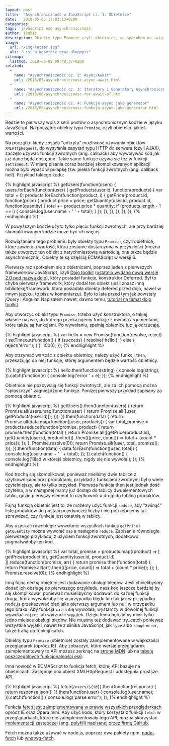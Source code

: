 ```yaml
---
layout: post
title:  "Asynchroniczność w JavaScript cz. 1: Obietnice"
date:   2018-05-05 17:02:13+0200
categories:
tags:  javascript es6 asynchroniczność
author: jcubic
description: Obiekty typu Promise czyli obietnice, są sposobem na zwięzłą implementacje asynchronicznego kodu. Będzie to pierwszy wpis z serii omawiającej asynchroniczność w JavaScript.
image:
  url: "/img/letter.jpg"
  alt: "List w kopercie oraz długopis"
sitemap:
  lastmod: 2018-06-09 09:48:37+0200
related:
  -
    name: "Asynchroniczność cz. 2: Async/Await"
    url: /2018/05/asynchronicznosc-async-await.html
  -
    name: "Asynchroniczność cz. 3: Iteratory i Generatory Asynchroniczne"
    url: /2018/06/asynchronicznosc-for-await-of.htm
  -
    name: "Asynchroniczność cz. 4: Funkcja async jako generator"
    url: /2018/06/asynchronicznosc-funkcja-async-jako-generator.html
---
```


Będzie to pierwszy wpis z serii postów o asynchronicznym kodzie w języku JavaScript. Na początek obiekty typu `Promise`,
czyli obietnice jakieś wartości.

<!-- more -->

Na początku kiedy została "odkryta" możliwość używania obiektów `XMLHttpRequest`, do wysyłania zapytań typu HTTP do
serwera (czyli AJAX), zaczęto używać funkcji zwrotnych (ang. callback) aby wywoływać kod jak już dane będą
dostępne. Takie same funkcje używa się też w funkcji `setTimeout`. W miarę pisania coraz bardziej skomplikowanych
aplikacji można było wpaść w pułapkę tzw. piekła funkcji zwrotnych (ang. callback hell). Przykład takiego kodu:


{% highlight javascript %}
getUsers(function(users) {
    users.forEach(function(user) {
        getProducts(user.id, function(products) {
            var total = 0;
            products.forEach(function(product, i) {
                getPrice(product.id, function(price) {
                    product.price = price;
                    getQuantity(user.id, product.id, function(quantity) {
                        total += product.price * quantity;
                        if (products.length - 1 == i) {
                            console.log(user.name + ' ' + total);
                        }
                    });
                });
            });
        });
    });
});
{% endhighlight %}


W powyższym kodzie użyto tylko pięciu funkcji zwrotnych, ale przy bardziej skomplikowanym kodzie może być ich więcej.


Rozwiązaniem tego problemu były obiekty typu `Promise`, czyli obietnice, które zawierają wartość, która zostanie
dostarczona w przyszłości (można także utworzyć ten obiekt z natychmiastową wartością, ona także będzie
asynchroniczna). Obiekty te są częścią ECMAScript w wersji 6.


Pierwszy raz spotkałem się z obietnicami, poprzez jeden z pierwszych frameworków JavaScript, czyli
[Dojo toolkit](https://pl.wikipedia.org/wiki/Dojo_Toolkit)
([ostatnio wydano nową wersje 2.0 pod nazwą dojo](https://dojo.io/blog/2018/05/02/2018-05-02-Dojo2-0-0-release/)),
który posiadał funkcje, konstruktor Deferred. Był to chyba pierwszy framework, który dodał ten obiekt (jeśli znasz
inną bibliotekę/framework, która posiadała obiekty defered przed dojo, nawet w innym języku, to pisz w komentarzu).
Było to lata przed tym jak powstały jQuery i Angular. Napisałem nawet, dawno temu,
[tutorial na temat dojo toolkit](https://jcubic.pl/jakub-jankiewicz/dojo_tutorial.php).


Aby utworzyć obiekt typu `Promise`, trzeba użyć konstruktora, o takiej właśnie nazwie, do którego przekazujemy funkcję z dwoma
argumentami, które także są funkcjami. Po wywołaniu, spełnią obietnice lub ją odrzucają.


{% highlight javascript %}
var hello = new Promise(function(resolve, reject) {
    setTimeout(function() {
        if (success) {
            resolve('hello');
        } else {
            reject('error');
        }
    }, 1000);
});
{% endhighlight %}


Aby otrzymać wartość z obiektu obietnicy, należy użyć funkcji `then`, przekazując do niej funkcje, której argumentem będzie
wartość obietnicy.


{% highlight javascript %}
hello.then(function(string) {
    console.log(string);
}).catch(function(e) {
    console.log('error ' + e);
});
{% endhighlight %}


Obietnice nie pozbywają się funkcji zwrotnych, ale za ich pomocą można "spłaszczyć" zagnieżdżone funkcje. Poniżej pierwszy
przykład zapisany za pomocą obietnic.


{% highlight javascript %}
getUsers().then(function(users) {
    return Promise.all(users.map(function(user) {
        return Promise.all([user, getProducts(user.id)]);
    }));
}).then(function(data) {
    return Promise.all(data.map(function([user, products]) {
        var total_promise = products.reduce(function(promise, product) {
            return promise.then(function(total) {
                return Promise.all([getPrice(product.id),
                                    getQuantity(user.id, product.id)])
                    .then(([price, count]) => total + (count * price));
            });
        }, Promise.resolve(0));
        return Promise.all([user, total_promise]);
    }));
}).then(function(data) {
    data.forEach(function([user, total]) {
        console.log(user.name + ' ' + total);
    });
}).catch(function() {
    console.log('Błąd w którejś obietnicy, nigdy się nie wywoła');
});
{% endhighlight %}


Kod trochę się skomplikował, ponieważ mieliśmy dwie tablice z użytkownikami oraz produktami, przykład z funkcjami
zwrotnymi był o wiele czytelniejszy, ale to tylko przykład. Pierwsza funkcja then jest jednak dość czytelna, a w
następnej mamy już dostęp do tablicy dwuelementowych tablic, gdzie pierwszy element to użytkownik a drugi do tablica
produktów.


Fajną funkcją obietnic jest to, że możemy użyć funkcji `reduce`, aby "zwinąć" listę produktów do postaci
pojedynczej liczby i nie potrzebujemy już sprawdzać, czy funkcja jest ostatnią w tablicy.


Aby uzyskać równoległe wywołanie wszystkich funkcji `getPrice` i `getQuantity` można wywołać `map` a następnie `reduce`.
Zapisanie równoległe pierwszego przykładu, z użyciem funkcji zwrotnych, dodatkowo pogmatwałoby ten kod.


{% highlight javascript %}
var total_promise = products.map((product) => [
    getPrice(product.id),
    getQuantity(user.id, product.id)
]).reduce(function(promise, arr) {
    return promise.then(function(total) {
        return Promise.all(arr).then(([price, count]) => total + (count * price));
    });
}, Promise.resolve(0));
{% endhighlight %}


Inną fajną cechą obietnic jest dodawanie obsługi błędów. Jeśli chcielibyśmy dodać ich obsługę do pierwszego
przykładu, nasz kod jeszcze bardziej by się skomplikował, ponieważ musielibyśmy dodawać do każdej
funkcji drugą, która wywołałaby się w przypadku błędu lub tak jak w przypadku node.js przekazywać błąd jako pierwszy
argument lub null w przypadku jego braku. Aby funkcja `catch` się wywołała, wystarczy w dowolnej funkcji wywołać
`reject` lub wyrzucić wyjątek. Dzięki temu będziemy mieli tylko jedno miejsce obsługi błędów. Nie musimy też dodawać
try..catch ponieważ wszystkie wyjątki, nawet te z silnika JavaScript, jak `type` albo `range` `error`, także trafią do
funkcji catch.


Obiekty typu `Promise` (obietnice) zostały zaimplementowane w większości przeglądarek (oprócz IE). Aby zobaczyć,
które wersje przeglądarek zaimplementowały to API możesz zerknąć na
[stronę MDN](https://developer.mozilla.org/en-US/docs/Web/JavaScript/Reference/Global_Objects/Promise) lub
na [tabelę poszczególnych funkcjonalności es6](https://kangax.github.io/compat-table/es6/).


Inna nowość w ECMAScript to funkcja fetch, której API bazuje na obietnicach. Zastępuje ona obiekt XMLHttpRequest i udostępnia
prostsze API.


{% highlight javascript %}
fetch(`/users/${id}`).then(function(response) {
    return response.json();
}).then(function(user) {
    console.log(user.name);
}).catch(function() {
    console.log('parse error');
});
{% endhighlight %}

Funkcja [fetch jest zaimplementowana w prawie wszystkich przeglądarkach](https://caniuse.com/#feat=fetch) oprócz IE
oraz Opera mini. Aby użyć kodu, który korzysta z funkcji `fetch` w przeglądarkach, które nie zaimplementowały tego API,
można skorzystać [implementacji zastępczej (ang. polyfill) napisanej przez firmę GitHub](https://github.com/github/fetch).

Fetch można także używać w node.js, poprzez dwa pakiety npm: [node-fetch](https://www.npmjs.com/package/node-fetch) lub
[whatwg-fetch](https://www.npmjs.com/package/whatwg-fetch).
